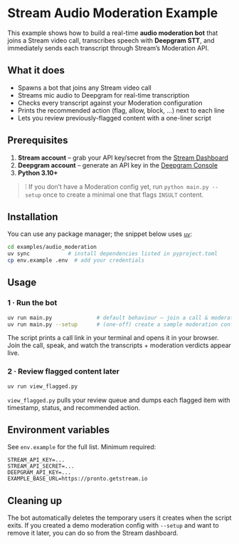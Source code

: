 # Stream Audio Moderation Example

This example shows how to build a real-time **audio moderation bot** that joins a Stream video call, transcribes speech with **Deepgram STT**, and immediately sends each transcript through Stream’s Moderation API.

## What it does

- Spawns a bot that joins any Stream video call
- Streams mic audio to Deepgram for real-time transcription
- Checks every transcript against your Moderation configuration
- Prints the recommended action (flag, allow, block, …) next to each line
- Lets you review previously-flagged content with a one-liner script

## Prerequisites

1. **Stream account** – grab your API key/secret from the [Stream Dashboard](https://dashboard.getstream.io)
2. **Deepgram account** – generate an API key in the [Deepgram Console](https://console.deepgram.com)
3. **Python 3.10+**

> ❕ If you don’t have a Moderation config yet, run `python main.py --setup` once to create a minimal one that flags `INSULT` content.

## Installation

You can use any package manager; the snippet below uses [`uv`](https://docs.astral.sh/uv/):

```bash
cd examples/audio_moderation
uv sync            # install dependencies listed in pyproject.toml
cp env.example .env  # add your credentials
```

## Usage

### 1 · Run the bot
```bash
uv run main.py              # default behaviour – join a call & moderate audio
uv run main.py --setup      # (one-off) create a sample moderation config
```
The script prints a call link in your terminal and opens it in your browser. Join the call, speak, and watch the transcripts + moderation verdicts appear live.

### 2 · Review flagged content later
```bash
uv run view_flagged.py
```
`view_flagged.py` pulls your review queue and dumps each flagged item with timestamp, status, and recommended action.

## Environment variables
See `env.example` for the full list. Minimum required:

```env
STREAM_API_KEY=...
STREAM_API_SECRET=...
DEEPGRAM_API_KEY=...
EXAMPLE_BASE_URL=https://pronto.getstream.io
```

## Cleaning up
The bot automatically deletes the temporary users it creates when the script exits. If you created a demo moderation config with `--setup` and want to remove it later, you can do so from the Stream dashboard.

